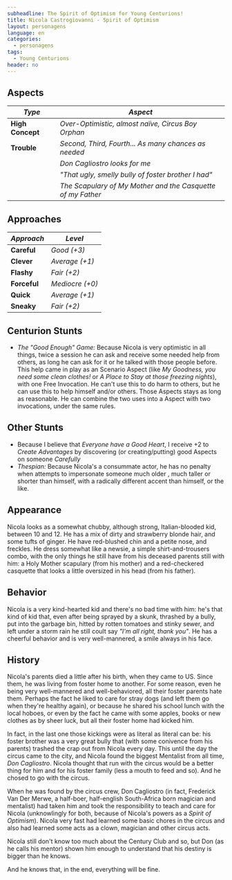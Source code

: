```yaml
---
subheadline: The Spirit of Optimism for Young Centurions!
title: Nicola Castrogiovanni - Spirit of Optimism
layout: personagens
language: en
categories:
  - personagens
tags:
  - Young Centurions
header: no
---
```


## Aspects

| ***Type***       | ***Aspect***                                                |
|------------------|-------------------------------------------------------------|
| __High Concept__ | _Over-Optimistic, almost naïve, Circus Boy Orphan_          |
| __Trouble__      | _Second, Third, Fourth... As many chances as needed_        |
|                  | _Don Cagliostro looks for me_                               |
|                  | _"That ugly, smelly bully of foster brother I had"_         |
|                  | _The Scapulary of My Mother and the Casquette of my Father_ |

## Approaches

| ***Approach*** | ***Level***     |
|----------------|-----------------|
| __Careful__    | _Good (+3)_     |
| __Clever__     | _Average (+1)_  |
| __Flashy__     | _Fair (+2)_     |
| __Forceful__   | _Mediocre (+0)_ |
| __Quick__      | _Average (+1)_  |
| __Sneaky__     | _Fair (+2)_     |

## Centurion Stunts

+ _The "Good Enough" Game:_ Because Nicola is very optimistic in all things, twice a session he can ask and receive some needed help from others, as long he can ask for it or he talked with those people before. This help came in play as an Scenario Aspect (like _My Goodness, you need some clean clothes!_ or _A Place to Stay at those freezing nights_), with one Free Invocation. He can't use this to do harm to others, but he can use this to help himself and/or others. Those Aspects stays as long as reasonable. He can combine the two uses into a Aspect with two invocations, under the same rules.

## Other Stunts

+ Because I believe that _Everyone have a Good Heart_, I receive +2 to _Create Advantages_ by discovering (or creating/putting) good Aspects on someone _Carefully_
+ _Thespian:_ Because Nicola's a consummate actor, he has no penalty when attempts to impersonate someone much older , much taller or shorter than himself, with a radically different accent than himself, or the like.

## Appearance

Nicola looks as a somewhat chubby, although strong, Italian-blooded kid, between 10 and 12. He has a mix of dirty and strawberry blonde hair, and some tufts of ginger. He have red-blushed chin and a petite nose, and freckles. He dress somewhat like a newsie, a simple shirt-and-trousers combo, with the only things he still have from his deceased parents still with him: a Holy Mother scapulary (from his mother) and a red-checkered casquette that looks a little oversized in his head (from his father).

## Behavior

Nicola is a very kind-hearted kid and there's no bad time with him: he's that kind of kid that, even after being sprayed by a skunk, thrashed by a bully, put into the garbage bin, hitted by rotten tomatoes and stinky sewer, and left under a storm rain he still coult say _"I'm all right, thank you"_. He has a cheerful behavior and is very well-mannered, a smile always in his face.

## History

Nicola's parents died a little after his birth, when they came to US. Since them, he was living from foster home to another. For some reason, even he being very well-mannered and well-behaviored, all their foster parents hate them. Perhaps the fact he liked to care for stray dogs (and left them go when they're healthy again), or because he shared his school lunch with the local hoboes, or even by the fact he came with some apples, books or new clothes as by sheer luck, but all their foster home had kicked him. 

In fact, in the last one those kickings were as literal as literal can be: his foster brother was a very great bully that (with some conivence from his parents) trashed the crap out from Nicola every day. This until the day the circus came to the city, and Nicola found the biggest Mentalist from all time, _Don Cagliostro_. Nicola thought that run with the circus would be a better thing for him and for his foster family (less a mouth to feed and so). And he chosed to go with the circus.

When he was found by the circus crew, Don Cagliostro (in fact, Frederick Van Der Merwe, a half-boer, half-english South-Africa born magician and mentalist) had taken him and took the responsibility to teach and care for Nicola (unknowlingly for both, because of Nicola's powers as a _Spirit of Optimism_). Nicola very fast had learned some basic chores in the circus and also had learned some acts as a clown, magician and other circus acts.

Nicola still don't know too much about the Century Club and so, but Don (as he calls his mentor) shown him enough to understand that his destiny is bigger than he knows. 

And he knows that, in the end, everything will be fine.
